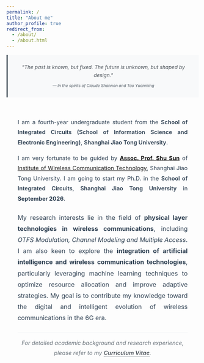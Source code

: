 ```yaml
---
permalink: /
title: "About me"
author_profile: true
redirect_from: 
  - /about/
  - /about.html
---
```


<style>
.academic-profile {
  max-width: 100%;
  line-height: 1.8;
  color: #2c3e50;
  font-size: 1.05em;
}

.section-header {
  font-size: 1.3em;
  font-weight: 700;
  color: #1a252f;
  margin: 2.5em 0 0.8em 0;
  text-transform: uppercase;
  letter-spacing: 0.5px;
  /* border-bottom: 1px solid #34495e; */
  /* padding-bottom: 0.5em; */
}

.intro-section {
  background: #fdfdfd;
  padding: 2em;
  margin: 0.5em 0 1em 0;
}

.quote-section {
  text-align: center;
  margin: 1em 0 0.5em 0;
  padding: 1.5em;
  background: #f8f9fa;
  border-left: 4px solid #6c757d;
  font-style: italic;
  color: #495057;
}

.quote-text {
  font-size: 0.9em;
  line-height: 1.6;
  margin-bottom: 0.5em;
}

.quote-author {
  font-size: 0.7em;
  color: #6c757d;
  font-weight: 500;
}

.intro-section p {
  margin-bottom: 1em;
  text-align: justify;
}

.intro-section p:last-child {
  margin-bottom: 0;
}

.affiliation a {
  color: #2c3e50;
  text-decoration: none;
  font-weight: 600;
  border-bottom: 1px solid transparent;
  transition: border-bottom 0.2s ease;
}

.affiliation a:hover {
  border-bottom: 1px solid #34495e;
}

.research-section {
  margin: 1.5em 0;
}

.research-description {
  font-size: 1.1em;
  margin-bottom: 2em;
  text-align: justify;
  color: #2c3e50;
}

.research-keywords {
  display: inline-block;
  background: #f8f9fa;
  color: #2c3e50;
  padding: 0.4em 1em;
  margin: 0.3em 0.2em;
  border: 1px solid #e9ecef;
  font-weight: 600;
  font-size: 0.95em;
  letter-spacing: 0.3px;
  transition: all 0.2s ease;
}

.research-keywords:hover {
  background: #e9ecef;
  transform: translateY(-1px);
}

.cv-note {
  margin-top: 1.5em;
  padding: 1em 0;
  border-top: 1px solid #e9ecef;
  font-style: italic;
  color: #6c757d;
  text-align: center;
}

.cv-note a {
  color: #495057;
  text-decoration: none;
  font-weight: 600;
  border-bottom: 1px dotted #6c757d;
}

.cv-note a:hover {
  color: #2c3e50;
  border-bottom: 1px solid #2c3e50;
}

.contact-section {
  margin-top: 3em;
  padding-top: 2em;
  border-top: 1px solid #e9ecef;
  text-align: center;
}

.contact-section a {
  color: #495057;
  text-decoration: none;
  font-weight: 600;
  margin: 0 1.5em;
  padding: 0.6em 1.2em;
  border: 1px solid #6c757d;
  display: inline-block;
  margin-bottom: 0.8em;
  transition: all 0.3s ease;
  letter-spacing: 0.3px;
  text-transform: uppercase;
  font-size: 0.9em;
}

.contact-section a:hover {
  background: #495057;
  color: white;
  transform: translateY(-2px);
  box-shadow: 0 4px 8px rgba(0,0,0,0.15);
}

@media (max-width: 768px) {
  .academic-profile {
    font-size: 1em;
  }
  
  .intro-section {
    padding: 1.5em;
    margin: 1.5em 0;
  }
  
  .section-header {
    font-size: 1.1em;
    margin: 2em 0 1em 0;
  }
  
  .contact-section a {
    display: block;
    margin: 0.8em 0;
    text-align: center;
  }
  
  .research-keywords {
    font-size: 0.9em;
    padding: 0.3em 0.8em;
  }
}
</style>

<div class="academic-profile">

<div class="quote-section">
<div class="quote-text">"The past is known, but fixed. The future is unknown, but shaped by design."</div>
<div class="quote-author">— In the spirits of Claude Shannon and Tao Yuanming</div>
</div>

<div class="intro-section">
<p>I am a fourth-year undergraduate student from the <span class="affiliation"><a href="https://icisee.sjtu.edu.cn/">School of Integrated Circuits (School of Information Science and Electronic Engineering)</a></span>, <span class="affiliation"><a href="https://www.sjtu.edu.cn">Shanghai Jiao Tong University</a></span>.</p>

<p>I am very fortunate to be guided by <strong><a href="https://icisee.sjtu.edu.cn/jiaoshiml/sunshu.html">Assoc. Prof. Shu Sun</a></strong> of <a href="https://ee.sjtu.edu.cn/Show.aspx?infolb=94&infoid=346&flag=42">Institute of Wireless Communication Technology</a>, Shanghai Jiao Tong University. I am going to start my Ph.D. in the <span class="affiliation"><a href="https://icisee.sjtu.edu.cn/">School of Integrated Circuits</a></span>, <span class="affiliation"><a href="https://www.sjtu.edu.cn">Shanghai Jiao Tong University</a></span> in <strong>September 2026</strong>.</p>

<!-- 
<div class="section-header">Research Interests</div> -->

<div class="research-section">
<p class="research-description">My research interests lie in the field of <strong>physical layer technologies in wireless communications</strong>, including <em>OTFS Modulation, Channel Modeling and Multiple Access</em>. I am also keen to explore the <strong>integration of artificial intelligence and wireless communication technologies</strong>, particularly leveraging machine learning techniques to optimize resource allocation and improve adaptive strategies. My goal is to contribute my knowledge toward the digital and intelligent evolution of wireless communications in the 6G era.</p>
</div>

<div class="cv-note">For detailed academic background and research experience, please refer to my <a href="../_pages/Lihan_Zheng_PhD_Application_CV.pdf">Curriculum Vitae</a>.</div>

<!-- <div class="contact-section">
<a href="mailto:zhenglihan@sjtu.edu.cn">Email</a>
<a href="https://github.com/johnnyhank">GitHub</a>
<a href="https://blog.csdn.net/weixin_73831908?spm=1000.2115.3001.5343">Blog</a>
</div> -->
</div>


<!--
A data-driven personal website
======
Like many other Jekyll-based GitHub Pages templates, Academic Pages makes you separate the website's content from its form. The content & metadata of your website are in structured markdown files, while various other files constitute the theme, specifying how to transform that content & metadata into HTML pages. You keep these various markdown (.md), YAML (.yml), HTML, and CSS files in a public GitHub repository. Each time you commit and push an update to the repository, the [GitHub pages](https://pages.github.com/) service creates static HTML pages based on these files, which are hosted on GitHub's servers free of charge.

Many of the features of dynamic content management systems (like Wordpress) can be achieved in this fashion, using a fraction of the computational resources and with far less vulnerability to hacking and DDoSing. You can also modify the theme to your heart's content without touching the content of your site. If you get to a point where you've broken something in Jekyll/HTML/CSS beyond repair, your markdown files describing your talks, publications, etc. are safe. You can rollback the changes or even delete the repository and start over - just be sure to save the markdown files! Finally, you can also write scripts that process the structured data on the site, such as [this one](https://github.com/academicpages/academicpages.github.io/blob/master/talkmap.ipynb) that analyzes metadata in pages about talks to display [a map of every location you've given a talk](https://academicpages.github.io/talkmap.html).

Getting started
======
1. Register a GitHub account if you don't have one and confirm your e-mail (required!)
2. Fork [this template](https://github.com/academicpages/academicpages.github.io) by clicking the "Use this template" button in the top right. 
3. Go to the repository's settings (rightmost item in the tabs that start with "Code", should be below "Unwatch"). Rename the repository "[your GitHub username].github.io", which will also be your website's URL.
4. Set site-wide configuration and create content & metadata (see below -- also see [this set of diffs](http://archive.is/3TPas) showing what files were changed to set up [an example site](https://getorg-testacct.github.io) for a user with the username "getorg-testacct")
5. Upload any files (like PDFs, .zip files, etc.) to the files/ directory. They will appear at https://[your GitHub username].github.io/files/example.pdf.  
6. Check status by going to the repository settings, in the "GitHub pages" section

Site-wide configuration
------
The main configuration file for the site is in the base directory in [_config.yml](https://github.com/academicpages/academicpages.github.io/blob/master/_config.yml), which defines the content in the sidebars and other site-wide features. You will need to replace the default variables with ones about yourself and your site's github repository. The configuration file for the top menu is in [_data/navigation.yml](https://github.com/academicpages/academicpages.github.io/blob/master/_data/navigation.yml). For example, if you don't have a portfolio or blog posts, you can remove those items from that navigation.yml file to remove them from the header. 

Create content & metadata
------
For site content, there is one markdown file for each type of content, which are stored in directories like _publications, _talks, _posts, _teaching, or _pages. For example, each talk is a markdown file in the [_talks directory](https://github.com/academicpages/academicpages.github.io/tree/master/_talks). At the top of each markdown file is structured data in YAML about the talk, which the theme will parse to do lots of cool stuff. The same structured data about a talk is used to generate the list of talks on the [Talks page](https://academicpages.github.io/talks), each [individual page](https://academicpages.github.io/talks/2012-03-01-talk-1) for specific talks, the talks section for the [CV page](https://academicpages.github.io/cv), and the [map of places you've given a talk](https://academicpages.github.io/talkmap.html) (if you run this [python file](https://github.com/academicpages/academicpages.github.io/blob/master/talkmap.py) or [Jupyter notebook](https://github.com/academicpages/academicpages.github.io/blob/master/talkmap.ipynb), which creates the HTML for the map based on the contents of the _talks directory).

**Markdown generator**

The repository includes [a set of Jupyter notebooks](https://github.com/academicpages/academicpages.github.io/tree/master/markdown_generator
) that converts a CSV containing structured data about talks or presentations into individual markdown files that will be properly formatted for the Academic Pages template. The sample CSVs in that directory are the ones I used to create my own personal website at stuartgeiger.com. My usual workflow is that I keep a spreadsheet of my publications and talks, then run the code in these notebooks to generate the markdown files, then commit and push them to the GitHub repository.

How to edit your site's GitHub repository
------
Many people use a git client to create files on their local computer and then push them to GitHub's servers. If you are not familiar with git, you can directly edit these configuration and markdown files directly in the github.com interface. Navigate to a file (like [this one](https://github.com/academicpages/academicpages.github.io/blob/master/_talks/2012-03-01-talk-1.md) and click the pencil icon in the top right of the content preview (to the right of the "Raw | Blame | History" buttons). You can delete a file by clicking the trashcan icon to the right of the pencil icon. You can also create new files or upload files by navigating to a directory and clicking the "Create new file" or "Upload files" buttons. 

Example: editing a markdown file for a talk
![Editing a markdown file for a talk](/images/editing-talk.png)

For more info
------
More info about configuring Academic Pages can be found in [the guide](https://academicpages.github.io/markdown/), the [growing wiki](https://github.com/academicpages/academicpages.github.io/wiki), and you can always [ask a question on GitHub](https://github.com/academicpages/academicpages.github.io/discussions). The [guides for the Minimal Mistakes theme](https://mmistakes.github.io/minimal-mistakes/docs/configuration/) (which this theme was forked from) might also be helpful.
-->
